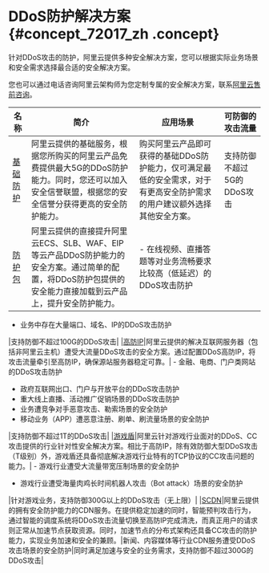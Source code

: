 # DDoS防护解决方案 {#concept_72017_zh .concept}

针对DDoS攻击的防护，阿里云提供多种安全解决方案，您可以根据实际业务场景和安全需求选择最合适的安全解决方案。

您也可以通过电话咨询阿里云架构师为您定制专属的安全解决方案，联系[阿里云售前咨询](https://www.aliyun.com/support/95187)。

|名称|简介|应用场景|可防御的攻击流量|
|--|--|----|--------|
|[基础防护](../../../../cn.zh-CN/DDoS基础防护服务/产品简介/什么是DDoS基础防护.md#)|阿里云提供的基础服务，根据您所购买的阿里云产品免费提供最大5G的DDoS防护能力。同时，您还可以加入安全信誉联盟，根据您的安全信誉分获得更高的安全防护能力。|购买阿里云产品即可获得的基础DDoS防护能力，仅可满足最低的安全需求，对于有更高安全防护需求的用户建议额外选择其他安全方案。|支持防御不超过5G的DDoS攻击|
|[防护包](../../../../cn.zh-CN/.md#)|阿里云提供的直接提升阿里云ECS、SLB、WAF、EIP等云产品DDoS防护能力的安全方案。通过简单的配置，将DDoS防护包提供的安全能力直接加载到云产品上，提升安全防护能力。| -   在线视频、直播答题等对业务流畅要求比较高（低延迟）的DDoS攻击防护
-   业务中存在大量端口、域名、IP的DDoS攻击防护

 |支持防御不超过100G的DDoS攻击|
|[高防IP](../../../../cn.zh-CN/.md#)|阿里云提供的解决互联网服务器（包括非阿里云主机）遭受大流量DDoS攻击的安全方案。通过配置DDoS高防IP，将攻击流量牵引至高防IP，确保源站服务器稳定可靠。| -   金融、电商、门户类网站的DDoS攻击防护
-   政府互联网出口、门户与开放平台的DDoS攻击防护
-   重大线上直播、活动推广促销场景的DDoS攻击防护
-   业务遭竞争对手恶意攻击、勒索场景的安全防护
-   移动业务（APP）遭恶意注册、刷单、刷流量场景的安全防护

 |支持防御不超过1T的DDoS攻击|
|[游戏盾](../../../../cn.zh-CN/产品简介/什么是游戏盾.md#)|阿里云针对游戏行业面对的DDoS、CC攻击提供的行业针对性安全解决方案。相比于高防IP，除有效防御大型DDoS攻击（T级别）外，游戏盾还具备彻底解决游戏行业特有的TCP协议的CC攻击问题的能力。| -   游戏行业遭受大流量带宽压制场景的安全防护
-   游戏行业遭受海量肉鸡长时间机器人攻击（Bot attack）场景的安全防护

 |针对游戏业务，支持防御300G以上的DDoS攻击（无上限）|
|[SCDN](https://help.aliyun.com/document_detail/63597.html)|阿里云提供的拥有安全防护能力的CDN服务。在提供稳定加速的同时，智能预判攻击行为，通过智能的调度系统将DDoS攻击流量切换至高防IP完成清洗，而真正用户的请求则正常从加速节点获取资源。同时，加速节点的分布式架构还具备CC攻击的防护能力，实现业务加速和安全的兼顾。|新闻、内容媒体等行业CDN服务遭受DDoS攻击场景的安全防护|同时满足加速与安全的业务需求，支持防御不超过300G的DDoS攻击|

